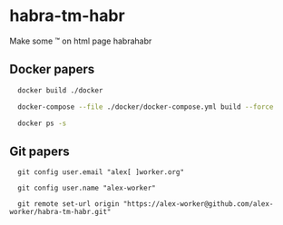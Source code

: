 # habra-tm-habr
Make some ™ on html page habrahabr

## Docker papers

```bash
  docker build ./docker
```

```bash
  docker-compose --file ./docker/docker-compose.yml build --force
```

```bash
  docker ps -s  
```

## Git papers

```shell
  git config user.email "alex[ ]worker.org"
```

```shell
  git config user.name "alex-worker"
```

```shell
  git remote set-url origin "https://alex-worker@github.com/alex-worker/habra-tm-habr.git"
```
